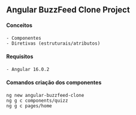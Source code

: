 ## Angular BuzzFeed Clone Project

#### Conceitos
    - Componentes
    - Diretivas (estruturais/atributos)
    
#### Requisitos
    - Angular 16.0.2

#### Comandos criação dos componentes
    ng new angular-buzzfeed-clone
    ng g c components/quizz
    ng g c pages/home
    
